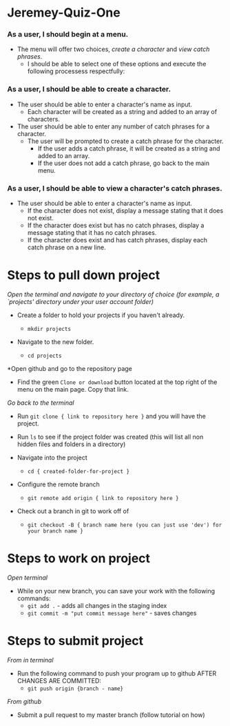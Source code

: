 # Jeremey-Quiz-One

### As a user, I should begin at a menu.
  - The menu will offer two choices, *create a character* and *view catch phrases*.
    - I should be able to select one of these options and execute the following processess respectfully:

### As a user, I should be able to create a character.
  - The user should be able to enter a character's name as input.
    - Each character will be created as a string and added to an array of characters.
  - The user should be able to enter any number of catch phrases for a character.
    - The user will be prompted to create a catch phrase for the character.
      - If the user adds a catch phrase, it will be created as a string and added to an array.
      - If the user does not add a catch phrase, go back to the main menu.
    
### As a user, I should be able to view a character's catch phrases.
  - The user should be able to enter a character's name as input.
    - If the character does not exist, display a message stating that it does not exist.
    - If the character does exist but has no catch phrases, display a message stating that it has no catch phrases.
    - If the character does exist and has catch phrases, display each catch phrase on a new line.
    
    
# Steps to pull down project

*Open the terminal and navigate to your directory of choice (for example, a `projects' directory under your user account folder)*

- Create a folder to hold your projects if you haven't already.
  - `mkdir projects`
  
- Navigate to the new folder.
  - `cd projects`
  
*Open github and go to the repository page

- Find the green `Clone or download` button located at the top right of the menu on the main page. Copy that link.

*Go back to the terminal*

- Run `git clone { link to repository here }` and you will have the project.

- Run `ls` to see if the project folder was created (this will list all non hidden files and folders in a directory)

- Navigate into the project
  - `cd { created-folder-for-project }`
  
- Configure the remote branch
  - `git remote add origin { link to repository here }`
  
- Check out a branch in git to work off of 
  - `git checkout -B { branch name here (you can just use 'dev') for your branch name }`
  
# Steps to work on project

*Open terminal*

- While on your new branch, you can save your work with the following commands:
  - `git add .` - adds all changes in the staging index
  - `git commit -m "put commit message here"` - saves changes

# Steps to submit project

*From in terminal*

- Run the following command to push your program up to github AFTER CHANGES ARE COMMITTED:
  - `git push origin {branch - name}`
  
*From github*

- Submit a pull request to my master branch  (follow tutorial on how)
